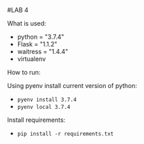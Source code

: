 #LAB 4


What is used:

- python = "3.7.4"
- Flask = "1.1.2"
- waitress = "1.4.4"
- virtualenv

How to run:

Using pyenv install current version of python:
- ```pyenv install 3.7.4```
- ```pyenv local 3.7.4```

Install requirements:
- ```pip install -r requirements.txt```
